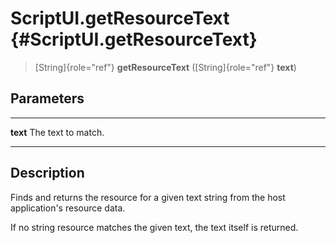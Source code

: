ScriptUI.getResourceText {#ScriptUI.getResourceText}
========================

> [String]{role="ref"} **getResourceText** ([String]{role="ref"}
> **text**)

Parameters
----------

  ---------- --------------------
  **text**   The text to match.
  ---------- --------------------

Description
-----------

Finds and returns the resource for a given text string from the host
application\'s resource data.

If no string resource matches the given text, the text itself is
returned.
